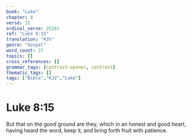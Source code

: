 ```yaml
---
book: "Luke"
chapter: 8
verse: 15
ordinal_verse: 25261
ref: "Luke 8:15"
translation: "KJV"
genre: "Gospel"
word_count: 27
topics: []
cross_references: []
grammar_tags: [contrast-opener, contrast]
thematic_tags: []
tags: ["Bible","KJV","Luke"]
---
```


# Luke 8:15

But that on the good ground are they, which in an honest and good heart, having heard the word, keep it, and bring forth fruit with patience.
